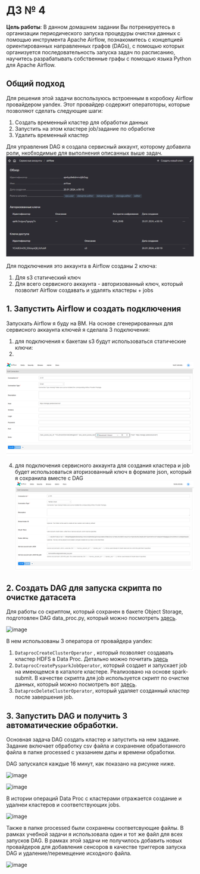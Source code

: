 # ДЗ № 4
**Цель работы**: В данном домашнем задании Вы потренируетесь в организации периодического запуска процедуры очистки данных с помощью инструмента Apache Airflow, познакомитесь с концепцией ориентированных направленных графов (DAGs), с помощью которых организуется последовательность запуска задач по расписанию, научитесь разрабатывать собственные графы с помощью языка Python для Apache Airflow.

## Общий подход
Для решения этой задачи воспользуюсь встроенным в коробоку Airflow провайдером yandex. Этот провайдер содержит оператоторы, которые позволяют сделать следующие шаги:

1. Создать временный кластер для обработки данных
2. Запустить на этом кластере job/задание по обработке
3. Удалить временный кластер

Для управления DAG я создала сервисный аккаунт, которому добавила роли, нкобходимые для выполнения описанных выше задач.
![Alt text](image.png)

Для подключения это аккаунта в Airflow созданы 2 ключа:
1. Для s3 статический ключ
2. Для всего сервисного аккаунта - авторизованный ключ, который позволит Airflow создавать и удалять кластеры + jobs

## 1. Запустить Airflow и создать подключения
Запускать Airflow я буду на ВМ. На основе сгенерированных для сервисного аккаунта ключей я сделала 3 подключения:
1. для подключения к бакетам s3 будут использоваться статические ключи:
2. 
![Alt text](image-1.png)

4. для подключения сервисного аккаунта для создания кластера и job будет использоваться аторизованный ключ в формате json, который я сохранила вместе с DAG
![Alt text](image-2.png)

## 2. Создать DAG для запуска скрипта по очистке датасета
Для работы со скриптом, который сохранен в бакете Object Storage, подготовлен DAG data_proc.py, который можно посмотреть [здесь](https://github.com/shakhovak/MLOps_HW/blob/master/HW_4/data_proc.py).

![image](https://github.com/shakhovak/MLOps_HW/assets/89096305/cf83f1d7-9532-4d6c-92b8-4e938036ff16)

В нем использованы 3 оператора от провайдера yandex:
1. ```DataprocCreateClusterOperator``` , который позволяет создавать кластер HDFS в Data Proc. Детально можно почитать [здесь](https://airflow.apache.org/docs/apache-airflow-providers-yandex/2.2.0/_api/airflow/providers/yandex/operators/yandexcloud_dataproc/index.html)
2. ```DataprocCreatePysparkJobOperator```, который создает и запускает job на имеющемся в каталоге кластере. Реализовано на основе spark-submit. В качестве скрипта для job используется скрипт по очистке данных, который можно посмотреть вот [здесь](https://github.com/shakhovak/MLOps_HW/blob/master/HW_4/pyspark_script.py).
3. ```DataprocDeleteClusterOperator```, который удаляет созданный кластер после завершения job.

## 3. Запустить DAG и получить 3 автоматические обработки.
Основная задача DAG создать кластер и запустить на нем задание. Задание включает обработку csv файла и сохранение обработанного файла в папке processed с указанием даты и времени обработки.

DAG запускался каждые 16 минут, как показано на рисунке ниже.

![image](https://github.com/shakhovak/MLOps_HW/assets/89096305/58dd227e-5a54-4276-9640-c9ceec143609)

![image](https://github.com/shakhovak/MLOps_HW/assets/89096305/b9cf3d01-9003-4d88-a936-43ae7c8df29a)

В истории операций Data Proc c кластерами отражается создание и удалнеи кластеров и соответствующих jobs.

![image](https://github.com/shakhovak/MLOps_HW/assets/89096305/b6ce862e-8300-4dae-add8-64d3550bdd40)

Также в папке processed были сохранены соответсвующие файлы. В рамках учебной задачи я использовала один и тот же файл для всех запусков DAG. В рамках этой задачи не получилось добавить новых провайдеров для добавления сенсоров в качестве триггеров запуска DAG и удаление/перемещение исходного файла.

![image](https://github.com/shakhovak/MLOps_HW/assets/89096305/e24c0b17-9d8f-4624-8bcc-ffc5440b2de0)






